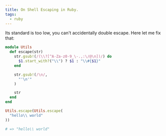 ```yaml
---
title: On Shell Escaping in Ruby.
tags:
  - ruby
---
```


Its standard is too low, you can't accidentally double escape.  Here let me fix that:

```ruby
module Utils
  def escape(str)
    str.gsub!(/(\\?[^A-Za-z0-9_\-.,:\/@\n])/) do
      $1.start_with?("\\") ? $1 : "\\#{$1}"
    end

    str.gsub!(/\n/,
      "'\n'"
    )

    str
  end
end
```

```ruby
Utils.escape(Utils.escape(
  "hello\\ world"
))

# => "hello\\ world"
```
